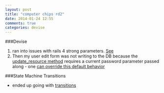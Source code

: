 ```yaml
---
layout: post
title: "computer chips rd2"
date: 2014-01-24 12:55
comments: true
categories: devise
---
```


###Devise
  1. ran into issues with rails 4 strong parameters. [See](https://github.com/plataformatec/devise/#strong-parameters)
  2. Then my user edit form was not writing to the DB because the [update_resource method](https://github.com/plataformatec/devise/blob/master/app/controllers/devise/registrations_controller.rb#L88) requires a current password parameter passed along
    - one [can override this default behavior](https://github.com/plataformatec/devise/wiki/How-To:-Allow-users-to-edit-their-account-without-providing-a-password)


###State Machine Transitions
  - ended up going with [transitions](https://github.com/troessner/transitions)
